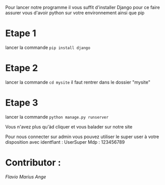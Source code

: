 Pour lancer notre programme il vous suffit d'installer Django pour ce faire assurer vous d'avoir python sur votre environnement ainsi que pip

# Etape 1 
lancer la commande ``` pip install django ```

# Etape 2 
lancer la commande ``` cd mysite ``` il faut rentrer dans le dossier "mysite"

# Etape 3 

lancer la commande ``` python manage.py runserver ```

Vous n'avez plus qu'àd cliquer et vous balader sur notre site

Pour nous connecter sur admin vous pouvez utiliser le super user à votre disposition avec identfiant : UserSuper Mdp : 123456789

# Contributor :
*Flavio*
*Marius*
*Ange*
